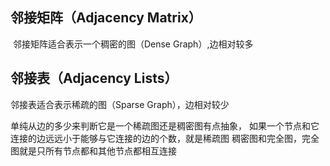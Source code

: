 ## 邻接矩阵（Adjacency Matrix）

​    邻接矩阵适合表示一个稠密的图（Dense Graph）,边相对较多
​    

## 邻接表（Adjacency Lists）

邻接表适合表示稀疏的图（Sparse Graph），边相对较少

单纯从边的多少来判断它是一个稀疏图还是稠密图有点抽象，
如果一个节点和它连接的边远远小于能够与它连接的边的个数，就是稀疏图
稠密图和完全图，完全图就是只所有节点都和其他节点都相互连接